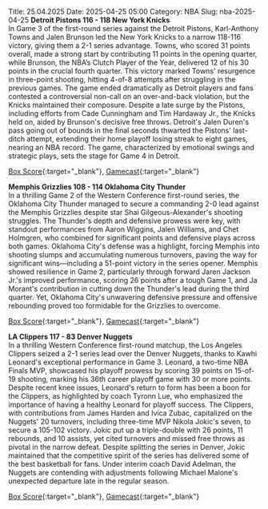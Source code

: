 Title: 25.04.2025
Date: 2025-04-25 05:00
Category: NBA 
Slug: nba-2025-04-25 
**Detroit Pistons 116 - 118 New York Knicks**  
In Game 3 of the first-round series against the Detroit Pistons, Karl-Anthony Towns and Jalen Brunson led the New York Knicks to a narrow 118-116 victory, giving them a 2-1 series advantage. Towns, who scored 31 points overall, made a strong start by contributing 11 points in the opening quarter, while Brunson, the NBA’s Clutch Player of the Year, delivered 12 of his 30 points in the crucial fourth quarter. This victory marked Towns' resurgence in three-point shooting, hitting 4-of-8 attempts after struggling in the previous games. The game ended dramatically as Detroit players and fans contested a controversial non-call on an over-and-back violation, but the Knicks maintained their composure. Despite a late surge by the Pistons, including efforts from Cade Cunningham and Tim Hardaway Jr., the Knicks held on, aided by Brunson's decisive free throws. Detroit's Jalen Duren's pass going out of bounds in the final seconds thwarted the Pistons' last-ditch attempt, extending their home playoff losing streak to eight games, nearing an NBA record. The game, characterized by emotional swings and strategic plays, sets the stage for Game 4 in Detroit. 

[Box Score](/game/nyk-vs-det-0042400123/box-score){:target="_blank"}, [Gamecast](/game/nyk-vs-det-0042400123){:target="_blank"}<br>

**Memphis Grizzlies 108 - 114 Oklahoma City Thunder**  
In a thrilling Game 2 of the Western Conference first-round series, the Oklahoma City Thunder managed to secure a commanding 2-0 lead against the Memphis Grizzlies despite star Shai Gilgeous-Alexander's shooting struggles. The Thunder's depth and defensive prowess were key, with standout performances from Aaron Wiggins, Jalen Williams, and Chet Holmgren, who combined for significant points and defensive plays across both games. Oklahoma City's defense was a highlight, forcing Memphis into shooting slumps and accumulating numerous turnovers, paving the way for significant wins—including a 51-point victory in the series opener. Memphis showed resilience in Game 2, particularly through forward Jaren Jackson Jr.'s improved performance, scoring 26 points after a tough Game 1, and Ja Morant's contribution in cutting down the Thunder's lead during the third quarter. Yet, Oklahoma City's unwavering defensive pressure and offensive rebounding proved too formidable for the Grizzlies to overcome. 

[Box Score](/game/okc-vs-mem-0042400143/box-score){:target="_blank"}, [Gamecast](/game/okc-vs-mem-0042400143){:target="_blank"}<br>

**LA Clippers 117 - 83 Denver Nuggets**  
In a thrilling Western Conference first-round matchup, the Los Angeles Clippers seized a 2-1 series lead over the Denver Nuggets, thanks to Kawhi Leonard's exceptional performance in Game 3. Leonard, a two-time NBA Finals MVP, showcased his playoff prowess by scoring 39 points on 15-of-19 shooting, marking his 36th career playoff game with 30 or more points. Despite recent knee issues, Leonard's return to form has been a boon for the Clippers, as highlighted by coach Tyronn Lue, who emphasized the importance of having a healthy Leonard for playoff success. The Clippers, with contributions from James Harden and Ivica Zubac, capitalized on the Nuggets' 20 turnovers, including three-time MVP Nikola Jokic's seven, to secure a 105-102 victory. Jokic put up a triple-double with 26 points, 11 rebounds, and 10 assists, yet cited turnovers and missed free throws as pivotal in the narrow defeat. Despite splitting the series in Denver, Jokic maintained that the competitive spirit of the series has delivered some of the best basketball for fans. Under interim coach David Adelman, the Nuggets are contending with adjustments following Michael Malone's unexpected departure late in the regular season. 

[Box Score](/game/den-vs-lac-0042400173/box-score){:target="_blank"}, [Gamecast](/game/den-vs-lac-0042400173){:target="_blank"}<br>

